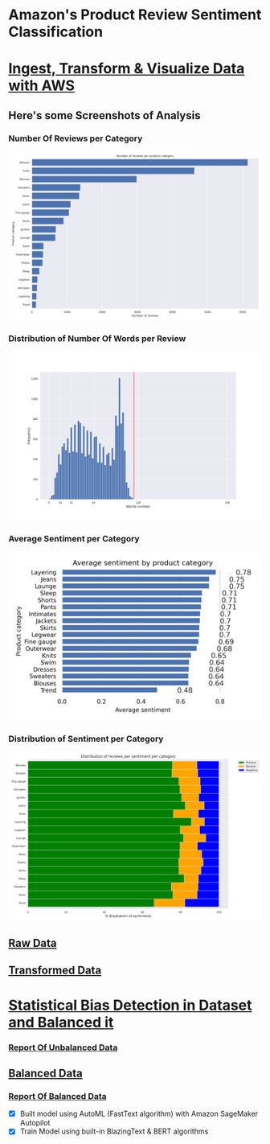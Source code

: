 # Amazon's Product Review Sentiment Classification


# [Ingest, Transform & Visualize Data with AWS](https://github.com/rkshiyaniya/Amazon-Product-Review-Sentiment-Classification/blob/main/Ingest%2C%20Transform%20and%20Visualize%20Data%20with%20AWS.ipynb)

## Here's some Screenshots of Analysis

### Number Of Reviews per Category
![num_reviews_per_category](num_reviews_per_category.png)

### Distribution of Number Of Words per Review
![distribution_num_words_per_review](distribution_num_words_per_review.png)

### Average Sentiment per Category
![avg_sentiment_per_category](avg_sentiment_per_category.png)

### Distribution of Sentiment per Category
![distribution_sentiment_per_category](distribution_sentiment_per_category.png)

## [Raw Data](https://github.com/rkshiyaniya/Amazon-Product-Review-Sentiment-Classification/blob/main/womens_clothing_ecommerce_reviews.csv)

## [Transformed Data](https://github.com/rkshiyaniya/Amazon-Product-Review-Sentiment-Classification/blob/main/womens_clothing_ecommerce_reviews_transformed.csv)

# [Statistical Bias Detection in Dataset and Balanced it](https://github.com/rkshiyaniya/Amazon-Product-Review-Sentiment-Classification/blob/main/Detect%20data%20bias%20with%20Amazon%20SageMaker%20Clarify.ipynb)

### [Report Of Unbalanced Data](https://github.com/rkshiyaniya/Amazon-Product-Review-Sentiment-Classification/blob/main/unbalanced_report.pdf)

## [Balanced Data](https://github.com/rkshiyaniya/Amazon-Product-Review-Sentiment-Classification/blob/main/womens_clothing_ecommerce_reviews_balanced.csv)

### [Report Of Balanced Data](https://github.com/rkshiyaniya/Amazon-Product-Review-Sentiment-Classification/blob/main/balanced_report.pdf)

- [x] Built model using AutoML (FastText algorithm) with Amazon SageMaker Autopilot
- [x] Train Model using built-in BlazingText & BERT algorithms

